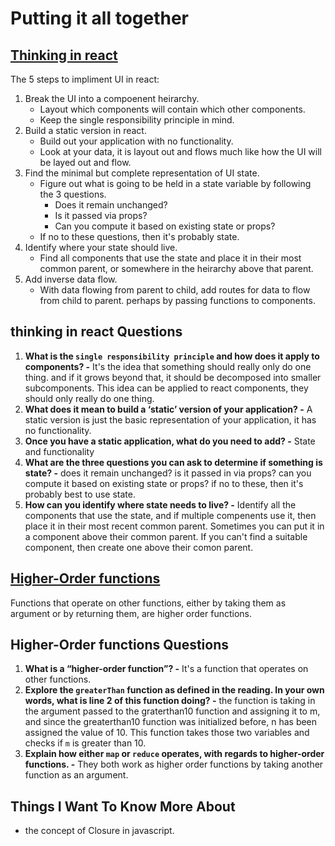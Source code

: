 # Putting it all together

## [Thinking in react](https://reactjs.org/docs/thinking-in-react.html)

The 5 steps to impliment UI in react:

1. Break the UI into a compoenent heirarchy.
   - Layout which components will contain which other components.
   - Keep the single responsibility principle in mind.
2. Build a static version in react.
   - Build out your application with no functionality.
   - Look at your data, it is layout out and flows much like how the UI will be layed out and flow.
3. Find the minimal but complete representation of UI state.
   - Figure out what is going to be held in a state variable by following the 3 questions.
     - Does it remain unchanged?
     - Is it passed via props?
     - Can you compute it based on existing state or props?
   - If no to these questions, then it's probably state.  
4. Identify where your state should live.
   - Find all components that use the state and place it in their most common parent, or somewhere in the heirarchy above that parent.
5. Add inverse data flow.
   - With data flowing from parent to child, add routes for data to flow from child to parent. perhaps by passing functions to components.

## thinking in react Questions

1. **What is the `single responsibility principle` and how does it apply to components? -** It's the idea that something should really only do one thing. and if it grows beyond that, it should be decomposed into smaller subcomponents. This idea can be applied to react components, they should only really do one thing.
2. **What does it mean to build a ‘static’ version of your application? -** A static version is just the basic representation of your application, it has no functionality.
3. **Once you have a static application, what do you need to add? -** State and functionality
4. **What are the three questions you can ask to determine if something is state? -** does it remain unchanged? is it passed in via props? can you compute it based on  existing state or props? if no to these, then it's probably best to  use state.
5. **How can you identify where state needs to live? -** Identify all the components that use the state, and if multiple compenents use it, then place it in their most recent common parent. Sometimes you can put it in a component above their common parent. If you can't find a suitable component, then create one above their comon parent.

## [Higher-Order functions](https://eloquentjavascript.net/05_higher_order.html#h_xxCc98lOBK)

Functions that operate on other functions, either by taking them as argument or by returning them, are higher order functions.

## Higher-Order functions Questions

1. **What is a “higher-order function”? -** It's a function that operates on other functions.
2. **Explore the `greaterThan` function as defined in the reading. In your own words, what is line 2 of this function doing? -** the function is taking in the argument passed to the graterthan10 function and assigning it to m, and since the greaterthan10 function was initialized before, n has been assigned the value of 10. This function takes those two variables and checks if `m` is greater than 10.
3. **Explain how either `map` or `reduce` operates, with regards to higher-order functions. -** They both work as higher order functions by taking another function as an argument.

## Things I Want To Know More About

- the concept of Closure in javascript.